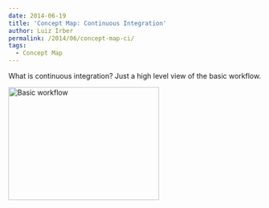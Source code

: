 ```yaml
---
date: 2014-06-19
title: 'Concept Map: Continuous Integration'
author: Luiz Irber
permalink: /2014/06/concept-map-ci/
tags:
  - Concept Map
---
```

What is continuous integration? Just a high level view of the basic workflow.

[<img class="size-medium wp-image-7877" alt="Basic workflow" src="http://teaching.software-carpentry.org/wp-content/uploads/2014/06/IMG_20140619_223026-300x225.jpg" width="300" height="225" />][1]

 [1]: http://teaching.software-carpentry.org/wp-content/uploads/2014/06/IMG_20140619_223026.jpg
